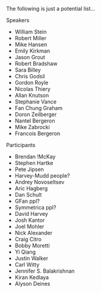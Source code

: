 The following is just a potential list...

Speakers

 * William Stein
 * Robert Miller
 * Mike Hansen
 * Emily Kirkman
 * Jason Grout
 * Robert Bradshaw
 * Sara Billey
 * Chris Godsil
 * Gordon Royle
 * Nicolas Thiery
 * Allan Knutson
 * Stephanie Vance
 * Fan Chung Graham
 * Doron Zeilberger
 * Nantel Bergeron
 * Mike Zabrocki
 * Francois Bergeron

Participants

 * Brendan !McKay
 * Stephen Hartke
 * Pete Jipsen
 * Harvey-Mudd people?
 * Andrey Novoseltsev
 * Aric Hagberg
 * Dan Schult
 * GFan ppl?
 * Symmetrica ppl?
 * David Harvey
 * Josh Kantor
 * Joel Mohler
 * Nick Alexander
 * Craig Citro
 * Bobby Moretti
 * Yi Qiang
 * Justin Walker
 * Carl Witty
 * Jennifer S. Balakrishnan
 * Kiran Kedlaya
 * Alyson Deines
